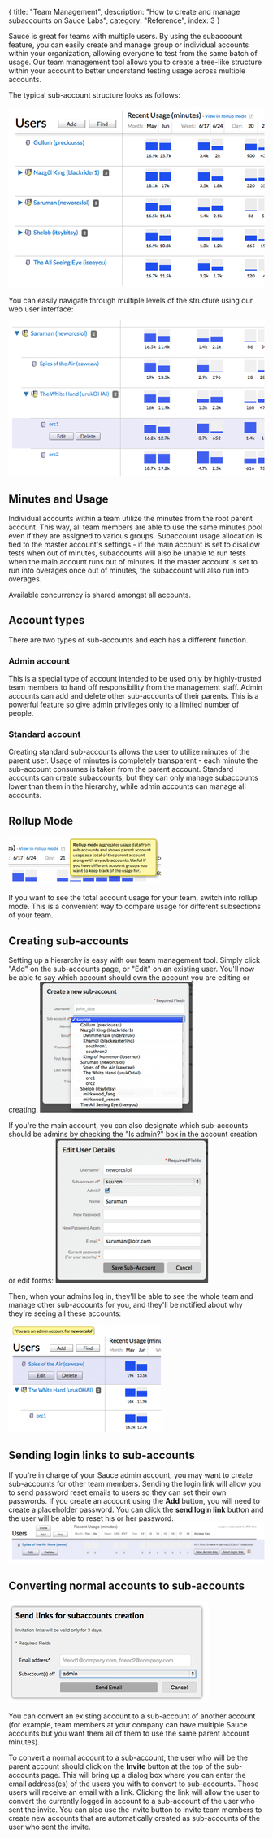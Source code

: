 {
  title: "Team Management",
  description: "How to create and manage subaccounts on Sauce Labs",
  category: "Reference",
  index: 3
}

Sauce is great for teams with multiple users. By using the subaccount feature, you can easily create and manage group or individual accounts within your organization, allowing everyone to test from the same batch of usage. Our team management tool allows you to create a tree-like structure within your account to better understand testing usage across multiple accounts.

The typical sub-account structure looks as follows:

!["Sauce Labs sub-accounts feature"](/images/reference/team-management/02-basic2.png "Sauce Labs sub-accounts feature")

You can easily navigate through multiple levels of the structure using our web user interface:

!["Sub-accounts multiple levels"](/images/reference/team-management/03-embedded.png "Sub-accounts multiple levels")

Minutes and Usage
-------
Individual accounts within a team utilize the minutes from the root parent account. This way, all team members are able to use the same minutes pool even if they are assigned to various groups. Subaccount usage allocation is tied to the master account's settings - if the main account is set to disallow tests when out of minutes, subaccounts will also be unable to run tests when the main account runs out of minutes. If the master account is set to run into overages once out of minutes, the subaccount will also run into overages.

Available concurrency is shared amongst all accounts.

Account types
-------------
There are two types of sub-accounts and each has a different function.


### Admin account
This is a special type of account intended to be used only by highly-trusted team members to hand off responsibility from the management staff. Admin accounts can add and delete other sub-accounts of their parents. This is a powerful feature so give admin privileges only to a limited number of people.


### Standard account
Creating standard sub-accounts allows the user to utilize minutes of the parent user. Usage of minutes is completely transparent - each minute the sub-account consumes is taken from the parent account. Standard accounts can create subaccounts, but they can only manage subaccounts lower than them in the hierarchy, while admin accounts can manage all accounts.


Rollup Mode
-----------
![Rollup Mode for Sauce Labs sub-accounts](/images/reference/team-management/04a-rollup-mode-300x96.png "Rollup Mode for Sauce Labs sub-accounts")

If you want to see the total account usage for your team, switch into rollup mode. This is a convenient way to compare usage for different subsections of your team.


Creating sub-accounts
-------------------
Setting up a hierarchy is easy with our team management tool. Simply click "Add" on the sub-accounts page, or "Edit" on an existing user. You'll now be able to say which account should own the account you are editing or creating.
![Creating sub-accounts - step 1](/images/reference/team-management/06-create-new-300x257.png "Creating sub-accounts - step 1")

If you're the main account, you can also designate which sub-accounts should be admins by checking the "Is admin?" box in the account creation or edit forms:
![Creating sub-accounts - step 2](/images/reference/team-management/07-edit-admin-300x285.png "Creating sub-accounts - step 2")

Then, when your admins log in, they'll be able to see the whole team and manage other sub-accounts for you, and they'll be notified about why they're seeing all these accounts:

![Creating sub-accounts - step 3](/images/reference/team-management/08-as-admin-300x212.png "Creating sub-accounts - step 3")


Sending login links to sub-accounts
--------------------------------
If you're in charge of your Sauce admin account, you may want to create sub-accounts for other team members. Sending the login link will allow you to send password reset emails to users so they can set their own passwords. If you create an account using the **Add** button, you will need to create a placeholder password. You can click the **send login link** button and the user will be able to reset his or her password.
![sub-account login link](/images/reference/team-management/send_login_link.png "sub-account login link")


Converting normal accounts to sub-accounts
-----------------------------------------
![Invite](/images/reference/team-management/invite.png "Invite")

You can convert an existing account to a sub-account of another account (for example, team members at your company can have multiple Sauce accounts but you want them all of them to use the same parent account minutes).

To convert a normal account to a sub-account, the user who will be the parent account should click on the **Invite** button at the top of the sub-accounts page. This will bring up a dialog box where you can enter the email address(es) of the users you with to convert to sub-accounts. Those users will receive an email with a link. Clicking the link will allow the user to convert the currently logged in account to a sub-account of the user who sent the invite. You can also use the invite button to invite team members to create new accounts that are automatically created as sub-accounts of the user who sent the invite.
